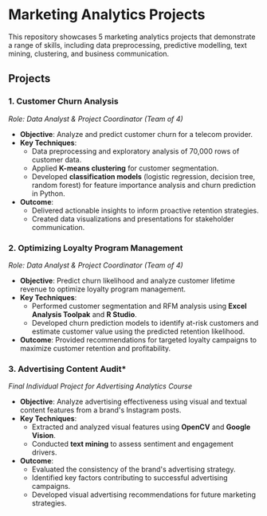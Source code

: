 # Marketing Analytics Projects

This repository showcases 5 marketing analytics projects that demonstrate a range of skills, including data preprocessing, predictive modelling, text mining, clustering, and business communication.

## Projects

### 1. **Customer Churn Analysis**
*Role: Data Analyst & Project Coordinator (Team of 4)*
- **Objective**: Analyze and predict customer churn for a telecom provider.  
- **Key Techniques**:  
  - Data preprocessing and exploratory analysis of 70,000 rows of customer data.  
  - Applied **K-means clustering** for customer segmentation.  
  - Developed **classification models** (logistic regression, decision tree, random forest) for feature importance analysis and churn prediction in Python.  
- **Outcome**:  
  - Delivered actionable insights to inform proactive retention strategies.  
  - Created data visualizations and presentations for stakeholder communication.
 
### 2. **Optimizing Loyalty Program Management**  
*Role: Data Analyst & Project Coordinator (Team of 4)*
- **Objective**: Predict churn likelihood and analyze customer lifetime revenue to optimize loyalty program management.  
- **Key Techniques**:  
  - Performed customer segmentation and RFM analysis using **Excel Analysis Toolpak** and **R Studio**.  
  - Developed churn prediction models to identify at-risk customers and estimate customer value using the predicted retention likelihood.  
- **Outcome**: Provided recommendations for targeted loyalty campaigns to maximize customer retention and profitability.

### 3. **Advertising Content Audit***
*Final Individual Project for Advertising Analytics Course*
- **Objective**: Analyze advertising effectiveness using visual and textual content features from a brand's Instagram posts.  
- **Key Techniques**:  
  - Extracted and analyzed visual features using **OpenCV** and **Google Vision**.  
  - Conducted **text mining** to assess sentiment and engagement drivers.  
- **Outcome**:
  - Evaluated the consistency of the brand's advertising strategy.
  - Identified key factors contributing to successful advertising campaigns.
  - Developed visual advertising recommendations for future marketing strategies.
